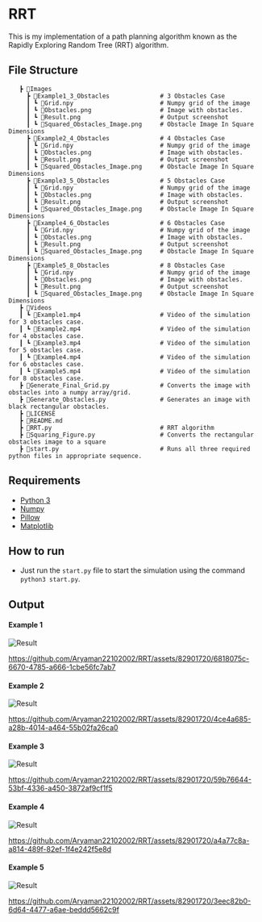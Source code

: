# RRT

This is my implementation of a path planning algorithm known as the Rapidly Exploring Random Tree (RRT) algorithm.

## File Structure

```
   ┣ 📂Images
     ┣ 📂Example1_3_Obstacles              # 3 Obstacles Case
     ┃ ┗ 📜Grid.npy                        # Numpy grid of the image
     ┃ ┗ 📜Obstacles.png                   # Image with obstacles. 
     ┃ ┗ 📜Result.png                      # Output screenshot
     ┃ ┗ 📜Squared_Obstacles_Image.png     # Obstacle Image In Square Dimensions
     ┣ 📂Example2_4_Obstacles              # 4 Obstacles Case
     ┃ ┗ 📜Grid.npy                        # Numpy grid of the image
     ┃ ┗ 📜Obstacles.png                   # Image with obstacles. 
     ┃ ┗ 📜Result.png                      # Output screenshot
     ┃ ┗ 📜Squared_Obstacles_Image.png     # Obstacle Image In Square Dimensions
     ┣ 📂Example3_5_Obstacles              # 5 Obstacles Case
     ┃ ┗ 📜Grid.npy                        # Numpy grid of the image
     ┃ ┗ 📜Obstacles.png                   # Image with obstacles. 
     ┃ ┗ 📜Result.png                      # Output screenshot
     ┃ ┗ 📜Squared_Obstacles_Image.png     # Obstacle Image In Square Dimensions
     ┣ 📂Example4_6_Obstacles              # 6 Obstacles Case
     ┃ ┗ 📜Grid.npy                        # Numpy grid of the image
     ┃ ┗ 📜Obstacles.png                   # Image with obstacles. 
     ┃ ┗ 📜Result.png                      # Output screenshot
     ┃ ┗ 📜Squared_Obstacles_Image.png     # Obstacle Image In Square Dimensions
     ┣ 📂Example5_8_Obstacles              # 8 Obstacles Case
     ┃ ┗ 📜Grid.npy                        # Numpy grid of the image
     ┃ ┗ 📜Obstacles.png                   # Image with obstacles. 
     ┃ ┗ 📜Result.png                      # Output screenshot
     ┃ ┗ 📜Squared_Obstacles_Image.png     # Obstacle Image In Square Dimensions
   ┣ 📂Videos
   ┃ ┗ 📜Example1.mp4                      # Video of the simulation for 3 obstacles case.
   ┃ ┗ 📜Example2.mp4                      # Video of the simulation for 4 obstacles case.
   ┃ ┗ 📜Example3.mp4                      # Video of the simulation for 5 obstacles case.
   ┃ ┗ 📜Example4.mp4                      # Video of the simulation for 6 obstacles case.
   ┃ ┗ 📜Example5.mp4                      # Video of the simulation for 8 obstacles case.                 
   ┣ 📜Generate_Final_Grid.py              # Converts the image with obstacles into a numpy array/grid.
   ┣ 📜Generate_Obstacles.py               # Generates an image with black rectangular obstacles.                    
   ┣ 📜LICENSE
   ┣ 📜README.md
   ┣ 📜RRT.py                              # RRT algorithm
   ┣ 📜Squaring_Figure.py                  # Converts the rectangular obstacles image to a square
   ┣ 📜start.py                            # Runs all three required python files in appropriate sequence. 
```

## Requirements
- [Python 3](https://www.python.org/downloads/) 
- [Numpy](https://numpy.org/)
- [Pillow](https://pypi.org/project/Pillow/)
- [Matplotlib](https://matplotlib.org/)

## How to run
- Just run the `start.py` file to start the simulation using the command `python3 start.py`.

## Output

#### Example 1
![Result](https://user-images.githubusercontent.com/82901720/268761840-febe97e2-fe19-4f06-b96c-b62c020e7853.png)

https://github.com/Aryaman22102002/RRT/assets/82901720/6818075c-6670-4785-a666-1cbe56fc7ab7

#### Example 2
![Result](https://user-images.githubusercontent.com/82901720/268761861-ac79028f-3492-4102-b469-1443e6dfebda.png)

https://github.com/Aryaman22102002/RRT/assets/82901720/4ce4a685-a28b-4014-a464-55b02fa26ca0

#### Example 3
![Result](https://user-images.githubusercontent.com/82901720/268761922-83f3bc2f-128e-4c72-a075-e124f7aa28f9.png)

https://github.com/Aryaman22102002/RRT/assets/82901720/59b76644-53bf-4336-a450-3872af9cf1f5

#### Example 4
![Result](https://user-images.githubusercontent.com/82901720/268761937-5da00a10-f929-4f06-bc7b-71b5aa8fcd96.png)

https://github.com/Aryaman22102002/RRT/assets/82901720/a4a77c8a-a814-489f-82ef-1f4e242f5e8d

#### Example 5
![Result](https://user-images.githubusercontent.com/82901720/268761949-6f830025-08aa-44d0-9d01-5e05a4ed4e79.png)

https://github.com/Aryaman22102002/RRT/assets/82901720/3eec82b0-6d64-4477-a6ae-beddd5662c9f





